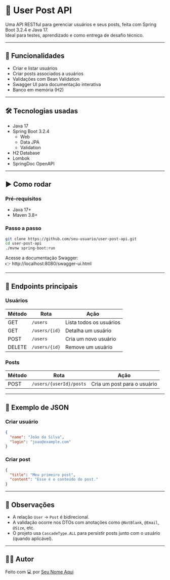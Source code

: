 # 📝 User Post API

Uma API RESTful para gerenciar usuários e seus posts, feita com Spring Boot 3.2.4 e Java 17.  
Ideal para testes, aprendizado e como entrega de desafio técnico.

---

## 🚀 Funcionalidades

- Criar e listar usuários
- Criar posts associados a usuários
- Validações com Bean Validation
- Swagger UI para documentação interativa
- Banco em memória (H2)

---

## 🛠️ Tecnologias usadas

- Java 17
- Spring Boot 3.2.4
  - Web
  - Data JPA
  - Validation
- H2 Database
- Lombok
- SpringDoc OpenAPI

---

## ▶️ Como rodar

### Pré-requisitos

- Java 17+
- Maven 3.8+

### Passo a passo

```bash
git clone https://github.com/seu-usuario/user-post-api.git
cd user-post-api
./mvnw spring-boot:run
```

Acesse a documentação Swagger:  
👉 http://localhost:8080/swagger-ui.html

---

## 🔗 Endpoints principais

### Usuários

| Método | Rota          | Ação                    |
| ------ | ------------- | ----------------------- |
| GET    | `/users`      | Lista todos os usuários |
| GET    | `/users/{id}` | Detalha um usuário      |
| POST   | `/users`      | Cria um novo usuário    |
| DELETE | `/users/{id}` | Remove um usuário       |

### Posts

| Método | Rota                    | Ação                        |
| ------ | ----------------------- | --------------------------- |
| POST   | `/users/{userId}/posts` | Cria um post para o usuário |

---

## 🧪 Exemplo de JSON

### Criar usuário

```json
{
  "name": "João da Silva",
  "login": "joao@example.com"
}
```

### Criar post

```json
{
  "title": "Meu primeiro post",
  "content": "Esse é o conteúdo do post."
}
```

---

## 🧠 Observações

- A relação `User` → `Post` é bidirecional.
- A validação ocorre nos DTOs com anotações como `@NotBlank`, `@Email`, `@Size`, etc.
- O projeto usa `CascadeType.ALL` para persistir posts junto com o usuário (quando aplicável).

---

## 👨‍💻 Autor

Feito com 💻 por [Seu Nome Aqui](https://github.com/vini-basilio)
